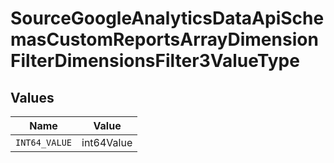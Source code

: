 # SourceGoogleAnalyticsDataApiSchemasCustomReportsArrayDimensionFilterDimensionsFilter3ValueType


## Values

| Name          | Value         |
| ------------- | ------------- |
| `INT64_VALUE` | int64Value    |